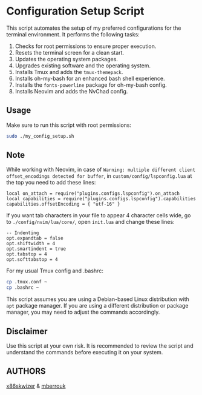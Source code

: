 # Configuration Setup Script

This script automates the setup of my preferred configurations for the terminal environment. It performs the following tasks:

1. Checks for root permissions to ensure proper execution.
2. Resets the terminal screen for a clean start.
3. Updates the operating system packages.
4. Upgrades existing software and the operating system.
5. Installs Tmux and adds the `tmux-themepack`.
6. Installs oh-my-bash for an enhanced bash shell experience.
7. Installs the `fonts-powerline` package for oh-my-bash config.
8. Installs Neovim and adds the NvChad config.

## Usage

Make sure to run this script with root permissions:

```bash
sudo ./my_config_setup.sh
```

## Note

While working with Neovim, in case of `Warning: multiple different client offset_encodings detected for buffer`, in `custom/config/lspconfig.lua` at the top you need to add these lines:

```
local on_attach = require("plugins.configs.lspconfig").on_attach
local capabilities = require("plugins.configs.lspconfig").capabilities
capabilities.offsetEncoding = { "utf-16" }
```

If you want tab characters in your file to appear 4 character cells wide, go to `./config/nvim/lua/core/`, open `init.lua` and change these lines:

```
-- Indenting
opt.expandtab = false
opt.shiftwidth = 4
opt.smartindent = true
opt.tabstop = 4
opt.softtabstop = 4
```

For my usual Tmux config and .bashrc:

```bash
cp .tmux.conf ~
cp .bashrc ~
```

This script assumes you are using a Debian-based Linux distribution with `apt` package manager. If you are using a different distribution or package manager, you may need to adjust the commands accordingly.

## Disclaimer

Use this script at your own risk. It is recommended to review the script and understand the commands before executing it on your system.

## AUTHORS

[x86skwizer](https://github.com/x86skwizer)  &  [mberrouk](https://github.com/mberrouk)
